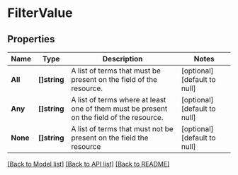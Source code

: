 # FilterValue

## Properties
Name | Type | Description | Notes
------------ | ------------- | ------------- | -------------
**All** | **[]string** | A list of terms that must be present on the field of the resource. | [optional] [default to null]
**Any** | **[]string** | A list of terms where at least one of them must be present on the field of the resource. | [optional] [default to null]
**None** | **[]string** | A list of terms that must not be present on the field the resource | [optional] [default to null]

[[Back to Model list]](../README.md#documentation-for-models) [[Back to API list]](../README.md#documentation-for-api-endpoints) [[Back to README]](../README.md)


